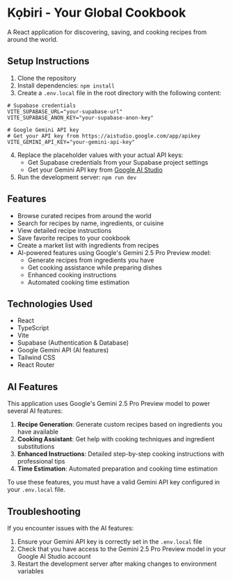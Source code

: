 # Kọbiri - Your Global Cookbook

A React application for discovering, saving, and cooking recipes from around the world.

## Setup Instructions

1. Clone the repository
2. Install dependencies: `npm install`
3. Create a `.env.local` file in the root directory with the following content:
```
# Supabase credentials
VITE_SUPABASE_URL="your-supabase-url"
VITE_SUPABASE_ANON_KEY="your-supabase-anon-key"

# Google Gemini API key
# Get your API key from https://aistudio.google.com/app/apikey
VITE_GEMINI_API_KEY="your-gemini-api-key"
```
4. Replace the placeholder values with your actual API keys:
   - Get Supabase credentials from your Supabase project settings
   - Get your Gemini API key from [Google AI Studio](https://aistudio.google.com/app/apikey)
5. Run the development server: `npm run dev`

## Features

- Browse curated recipes from around the world
- Search for recipes by name, ingredients, or cuisine
- View detailed recipe instructions
- Save favorite recipes to your cookbook
- Create a market list with ingredients from recipes
- AI-powered features using Google's Gemini 2.5 Pro Preview model:
  - Generate recipes from ingredients you have
  - Get cooking assistance while preparing dishes
  - Enhanced cooking instructions
  - Automated cooking time estimation

## Technologies Used

- React
- TypeScript
- Vite
- Supabase (Authentication & Database)
- Google Gemini API (AI features)
- Tailwind CSS
- React Router

## AI Features

This application uses Google's Gemini 2.5 Pro Preview model to power several AI features:

1. **Recipe Generation**: Generate custom recipes based on ingredients you have available
2. **Cooking Assistant**: Get help with cooking techniques and ingredient substitutions
3. **Enhanced Instructions**: Detailed step-by-step cooking instructions with professional tips
4. **Time Estimation**: Automated preparation and cooking time estimation

To use these features, you must have a valid Gemini API key configured in your `.env.local` file.

## Troubleshooting

If you encounter issues with the AI features:

1. Ensure your Gemini API key is correctly set in the `.env.local` file
2. Check that you have access to the Gemini 2.5 Pro Preview model in your Google AI Studio account
3. Restart the development server after making changes to environment variables
